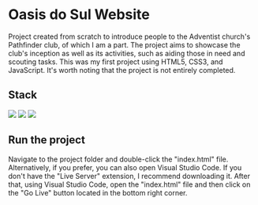 # Oasis do Sul Website

Project created from scratch to introduce people to the Adventist church's Pathfinder club, of which I am a part. The project aims to showcase the club's inception as well as its activities, such as aiding those in need and scouting tasks. This was my first project using HTML5, CSS3, and JavaScript. It's worth noting that the project is not entirely completed.

## Stack

<img src="https://img.shields.io/badge/HTML5-E34F26?style=for-the-badge&logo=html5&logoColor=white"/> <img src="https://img.shields.io/badge/CSS3-1572B6?style=for-the-badge&logo=css3&logoColor=white"/> <img src="https://img.shields.io/badge/JavaScript-F7DF1E?style=for-the-badge&logo=javascript&logoColor=black"/>

## Run the project

Navigate to the project folder and double-click the "index.html" file. Alternatively, if you prefer, you can also open Visual Studio Code. If you don't have the "Live Server" extension, I recommend downloading it. After that, using Visual Studio Code, open the "index.html" file and then click on the "Go Live" button located in the bottom right corner.